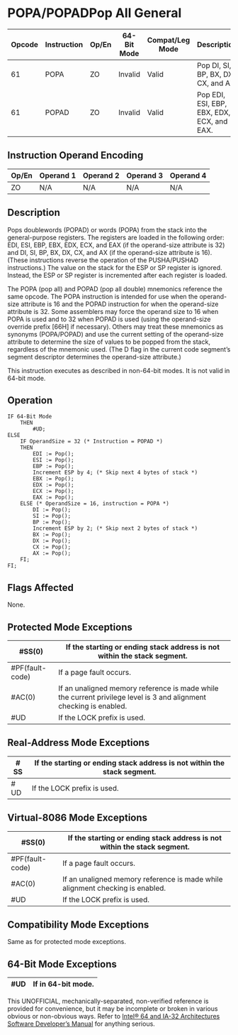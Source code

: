 # POPA/POPAD**Pop All General**

| Opcode | Instruction | Op/En | 64-Bit Mode | Compat/Leg Mode | Description                                |
| ------ | ----------- | ----- | ----------- | --------------- | ------------------------------------------ |
| 61     | POPA        | ZO    | Invalid     | Valid           | Pop DI, SI, BP, BX, DX, CX, and AX.        |
| 61     | POPAD       | ZO    | Invalid     | Valid           | Pop EDI, ESI, EBP, EBX, EDX, ECX, and EAX. |

## Instruction Operand Encoding

| Op/En | Operand 1 | Operand 2 | Operand 3 | Operand 4 |
| ----- | --------- | --------- | --------- | --------- |
| ZO    | N/A       | N/A       | N/A       | N/A       |

## Description

Pops doublewords (POPAD) or words (POPA) from the stack into the general-purpose registers. The registers are loaded in the following order: EDI, ESI, EBP, EBX, EDX, ECX, and EAX (if the operand-size attribute is 32) and DI, SI, BP, BX, DX, CX, and AX (if the operand-size attribute is 16). (These instructions reverse the operation of the PUSHA/PUSHAD instructions.) The value on the stack for the ESP or SP register is ignored. Instead, the ESP or SP register is incremented after each register is loaded.

The POPA (pop all) and POPAD (pop all double) mnemonics reference the same opcode. The POPA instruction is intended for use when the operand-size attribute is 16 and the POPAD instruction for when the operand-size attribute is 32. Some assemblers may force the operand size to 16 when POPA is used and to 32 when POPAD is used (using the operand-size override prefix [66H] if necessary). Others may treat these mnemonics as synonyms (POPA/POPAD) and use the current setting of the operand-size attribute to determine the size of values to be popped from the stack, regardless of the mnemonic used. (The D flag in the current code segment’s segment descriptor determines the operand-size attribute.)

This instruction executes as described in non-64-bit modes. It is not valid in 64-bit mode.

## Operation

```
IF 64-Bit Mode
    THEN
        #​​​UD;
ELSE
    IF OperandSize = 32 (* Instruction = POPAD *)
    THEN
        EDI := Pop();
        ESI := Pop();
        EBP := Pop();
        Increment ESP by 4; (* Skip next 4 bytes of stack *)
        EBX := Pop();
        EDX := Pop();
        ECX := Pop();
        EAX := Pop();
    ELSE (* OperandSize = 16, instruction = POPA *)
        DI := Pop();
        SI := Pop();
        BP := Pop();
        Increment ESP by 2; (* Skip next 2 bytes of stack *)
        BX := Pop();
        DX := Pop();
        CX := Pop();
        AX := Pop();
    FI;
FI;

```

## Flags Affected

None.

## Protected Mode Exceptions

| \#​​​​​SS(0)      | If the starting or ending stack address is not within the stack segment.                                           |
| ----------------- | ------------------------------------------------------------------------------------------------------------------ |
| \#​PF(fault-code) | If a page fault occurs.                                                                                            |
| \#​AC(0)          | If an unaligned memory reference is made while the current privilege level is 3 and alignment checking is enabled. |
| #​​​UD            | If the LOCK prefix is used.                                                                                        |

## Real-Address Mode Exceptions

| \#​​​​​SS | If the starting or ending stack address is not within the stack segment. |
| --------- | ------------------------------------------------------------------------ |
| #​​​UD    | If the LOCK prefix is used.                                              |

## Virtual-8086 Mode Exceptions

| \#​​​​​SS(0)      | If the starting or ending stack address is not within the stack segment.      |
| ----------------- | ----------------------------------------------------------------------------- |
| \#​PF(fault-code) | If a page fault occurs.                                                       |
| \#​AC(0)          | If an unaligned memory reference is made while alignment checking is enabled. |
| #​​​UD            | If the LOCK prefix is used.                                                   |

## Compatibility Mode Exceptions

Same as for protected mode exceptions.

## 64-Bit Mode Exceptions

| #​​​UD | If in 64-bit mode. |
| ------ | ------------------ |

This UNOFFICIAL, mechanically-separated, non-verified reference is provided for convenience, but it may be
incomplete or broken in various obvious or non-obvious
ways. Refer to [Intel® 64 and IA-32 Architectures Software Developer’s Manual](https://software.intel.com/en-us/download/intel-64-and-ia-32-architectures-sdm-combined-volumes-1-2a-2b-2c-2d-3a-3b-3c-3d-and-4) for anything serious.
